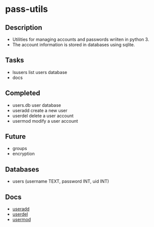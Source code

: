 # pass-utils

## Description
- Utilities for managing accounts and passwords wriiten in python 3.
- The account information is stored in databases using sqlite.

## Tasks
- lsusers list users database
- docs

## Completed
- users.db user database
- useradd create a new user
- userdel delete a user account
- usermod modify a user account

## Future
- groups
- encryption


## Databases
- users (username TEXT, password INT, uid INT)


## Docs
- [useradd](https://github.com/ubigby/passwd/blob/master/useradd.md)
- [userdel](https://github.com/ubigby/passwd/blob/master/userdel.md)
- [usermod](https://github.com/ubigby/passwd/blob/master/usermod.md)
